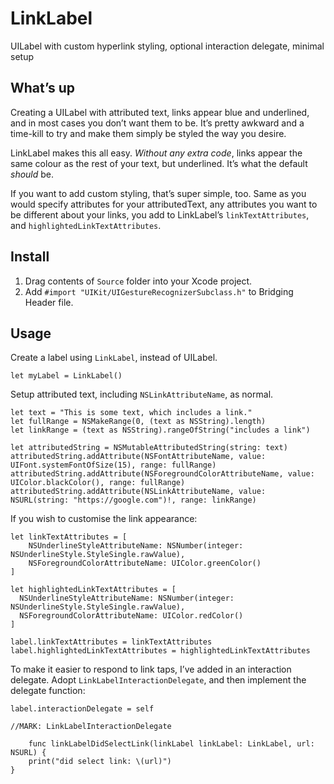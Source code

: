 # LinkLabel
UILabel with custom hyperlink styling, optional interaction delegate, minimal setup


## What’s up
Creating a UILabel with attributed text, links appear blue and underlined, and in most cases you don’t want them to be. It’s pretty awkward and a time-kill to try and make them simply be styled the way you desire.

LinkLabel makes this all easy. *Without any extra code*, links appear the same colour as the rest of your text, but underlined. It’s what the default *should* be.

If you want to add custom styling, that’s super simple, too. Same as you would specify attributes for your attributedText, any attributes you want to be different about your links, you add to LinkLabel’s `linkTextAttributes`, and `highlightedLinkTextAttributes`.

## Install
1. Drag contents of `Source` folder into your Xcode project.
2. Add `#import "UIKit/UIGestureRecognizerSubclass.h"` to Bridging Header file.

## Usage
Create a label using `LinkLabel`, instead of UILabel.

```
let myLabel = LinkLabel()
```

Setup attributed text, including `NSLinkAttributeName`, as normal.

```
let text = "This is some text, which includes a link."
let fullRange = NSMakeRange(0, (text as NSString).length)
let linkRange = (text as NSString).rangeOfString("includes a link")
  
let attributedString = NSMutableAttributedString(string: text)
attributedString.addAttribute(NSFontAttributeName, value: UIFont.systemFontOfSize(15), range: fullRange)
attributedString.addAttribute(NSForegroundColorAttributeName, value: UIColor.blackColor(), range: fullRange)
attributedString.addAttribute(NSLinkAttributeName, value: NSURL(string: "https://google.com")!, range: linkRange)
```

If you wish to customise the link appearance:

```
let linkTextAttributes = [
	NSUnderlineStyleAttributeName: NSNumber(integer: NSUnderlineStyle.StyleSingle.rawValue),
	NSForegroundColorAttributeName: UIColor.greenColor()
]

let highlightedLinkTextAttributes = [
  NSUnderlineStyleAttributeName: NSNumber(integer: NSUnderlineStyle.StyleSingle.rawValue),
  NSForegroundColorAttributeName: UIColor.redColor()
]

label.linkTextAttributes = linkTextAttributes
label.highlightedLinkTextAttributes = highlightedLinkTextAttributes
```

To make it easier to respond to link taps, I’ve added in an interaction delegate. Adopt `LinkLabelInteractionDelegate`, and then implement the delegate function:

```
label.interactionDelegate = self
```

```
//MARK: LinkLabelInteractionDelegate
	
	func linkLabelDidSelectLink(linkLabel linkLabel: LinkLabel, url: NSURL) {
	print("did select link: \(url)")
}
```


